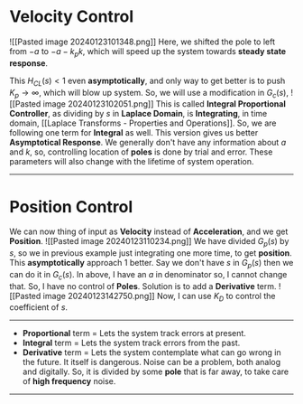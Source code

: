 # Velocity Control
![[Pasted image 20240123101348.png]]
Here, we shifted the pole to left from $-a$ to $-a-k_pk$, which will speed up the system towards **steady state response**.

This $H_{CL}(s) \lt 1$ even **asymptotically**, and only way to get better is to push $K_p \to \infty$, which will blow up system.
So, we will use a modification in $G_c(s)$, 
![[Pasted image 20240123102051.png]]
This is called **Integral Proportional Controller**, as dividing by $s$ in **Laplace Domain**, is **Integrating**, in time domain, [[Laplace Transforms - Properties and Operations]]. So, we are following one term for **Integral** as well.
This version gives us better **Asymptotical Response**.
We generally don't have any information about $a$ and $k$, so, controlling location of **poles** is done by trial and error. These parameters will also change with the lifetime of system operation.
***
# Position Control
We can now thing of input as **Velocity** instead of **Acceleration**, and we get **Position**.
![[Pasted image 20240123110234.png]]
We have divided $G_p(s)$ by $s$, so we in previous example just integrating one more time, to get **position**.
This **asymptotically** approach $1$ better.
Say we don't have $s$ in $G_p(s)$ then we can do it in $G_c(s)$.
In above, I have an $a$ in denominator so, I cannot change that. So, I have no control of **Poles**.
Solution is to add a **Derivative** term.
![[Pasted image 20240123142750.png]]
Now, I can use $K_D$ to control the coefficient of $s$.
***
- **Proportional** term = Lets the system track errors at present.
- **Integral** term = Lets the system track errors from the past.
- **Derivative** term = Lets the system contemplate what can go wrong in the future. It itself is dangerous. Noise can be a problem, both analog and digitally. So, it is divided by some **pole** that is far away, to take care of **high frequency** noise.
***

